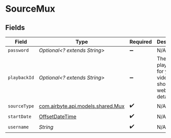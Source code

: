 # SourceMux


## Fields

| Field                                                                                     | Type                                                                                      | Required                                                                                  | Description                                                                               |
| ----------------------------------------------------------------------------------------- | ----------------------------------------------------------------------------------------- | ----------------------------------------------------------------------------------------- | ----------------------------------------------------------------------------------------- |
| `password`                                                                                | *Optional<? extends String>*                                                              | :heavy_minus_sign:                                                                        | N/A                                                                                       |
| `playbackId`                                                                              | *Optional<? extends String>*                                                              | :heavy_minus_sign:                                                                        | The playback id for your video asset shown in website details                             |
| `sourceType`                                                                              | [com.airbyte.api.models.shared.Mux](../../models/shared/Mux.md)                           | :heavy_check_mark:                                                                        | N/A                                                                                       |
| `startDate`                                                                               | [OffsetDateTime](https://docs.oracle.com/javase/8/docs/api/java/time/OffsetDateTime.html) | :heavy_check_mark:                                                                        | N/A                                                                                       |
| `username`                                                                                | *String*                                                                                  | :heavy_check_mark:                                                                        | N/A                                                                                       |